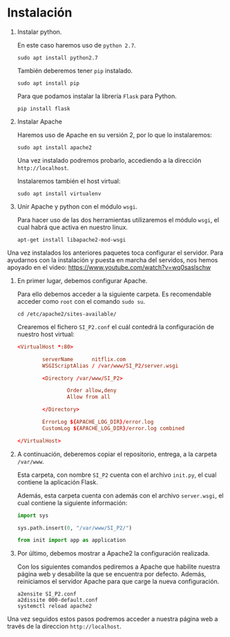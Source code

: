 # Instalación

1) Instalar python.

	En este caso haremos uso de `python 2.7`.
	```
	sudo apt install python2.7
	```
	También deberemos tener `pip` instalado.
	```
	sudo apt install pip
	```
	Para que podamos instalar la librería `Flask` para Python.
	```
	pip install flask
	```


2) Instalar Apache

	Haremos uso de Apache en su versión 2, por lo que lo instalaremos:
	```
	sudo apt install apache2
	```

	Una vez instalado podremos probarlo, accediendo a la dirección `http://localhost`.


	Instalaremos también el host virtual:
	```
	sudo apt install virtualenv
	```

3) Unir Apache y python con el módulo `wsgi`.

	Para hacer uso de las dos herramientas utilizaremos el módulo `wsgi`, el cual habrá que activa en nuestro linux.
	```
	apt-get install libapache2-mod-wsgi
	```

Una vez instalados los anteriores paquetes toca configurar el servidor.
Para ayudarnos con la instalación y puesta en marcha del servidos, nos hemos apoyado en el video:  <https://www.youtube.com/watch?v=wq0saslschw>

1) En primer lugar, debemos configurar Apache.

	Para ello debemos acceder a la siguiente carpeta. Es recomendable acceder como `root` con el comando `sudo su`.
	```
	cd /etc/apache2/sites-available/
	```

	Crearemos el fichero `SI_P2.conf` el cuál contedrá la configuración de nuestro host virtual:

	```conf
	<VirtualHost *:80>

        	serverName      nitflix.com
	        WSGIScriptAlias / /var/www/SI_P2/server.wsgi

        	<Directory /var/www/SI_P2>

                	Order allow,deny
	                Allow from all

        	</Directory>

	        ErrorLog ${APACHE_LOG_DIR}/error.log
        	CustomLog ${APACHE_LOG_DIR}/error.log combined

	</VirtualHost>
	```


2) A continuación, deberemos copiar el repositorio, entrega, a la carpeta `/var/www`.

	Esta carpeta, con nombre `SI_P2` cuenta con el archivo `init.py`, el cual contiene la aplicación Flask.

	Además, esta carpeta cuenta con además con el archivo `server.wsgi`, el cual contiene la siguiente información:

	```python
	import sys

	sys.path.insert(0, "/var/www/SI_P2/")

	from init import app as application
	```

3) Por último, debemos mostrar a Apache2 la configuración realizada.

	Con los siguientes comandos pediremos a Apache que habilite nuestra página web y desabilite la que se encuentra por defecto. Además, reiniciamos el servidor Apache para que carge la nueva configuración.
	```
	a2ensite SI_P2.conf
	a2dissite 000-default.conf
	systemctl reload apache2
	```

Una vez seguidos estos pasos podremos acceder a nuestra página web a través de la direccion `http://localhost`.

